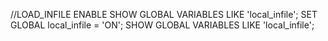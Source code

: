 //LOAD_INFILE ENABLE
SHOW GLOBAL VARIABLES LIKE 'local_infile';
SET GLOBAL local_infile = 'ON';
SHOW GLOBAL VARIABLES LIKE 'local_infile';